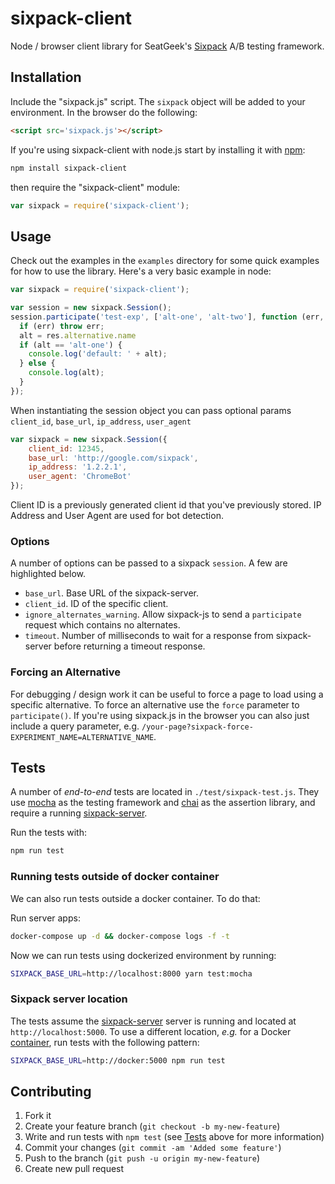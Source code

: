 # sixpack-client

Node / browser client library for SeatGeek's [Sixpack](https://github.com/seatgeek/sixpack) A/B testing framework.

## Installation

Include the "sixpack.js" script. The `sixpack` object will be added to your environment. In the browser do the following:

``` html
<script src='sixpack.js'></script>
```

If you're using sixpack-client with node.js start by installing it with [npm](https://www.npmjs.com):

```sh
npm install sixpack-client
```

then require the "sixpack-client" module:

``` javascript
var sixpack = require('sixpack-client');
```

## Usage

Check out the examples in the `examples` directory for some quick examples for how to use the library. Here's a very basic example in node:

```js
var sixpack = require('sixpack-client');

var session = new sixpack.Session();
session.participate('test-exp', ['alt-one', 'alt-two'], function (err, res) {
  if (err) throw err;
  alt = res.alternative.name
  if (alt == 'alt-one') {
    console.log('default: ' + alt);
  } else {
    console.log(alt);
  }
});
```

When instantiating the session object you can pass optional params `client_id`, `base_url`, `ip_address`, `user_agent`

```js
var sixpack = new sixpack.Session({
    client_id: 12345,
    base_url: 'http://google.com/sixpack',
    ip_address: '1.2.2.1',
    user_agent: 'ChromeBot'
});
```

Client ID is a previously generated client id that you've previously stored. IP Address and User Agent are used for bot detection.

### Options

A number of options can be passed to a sixpack `session`. A few are highlighted below.

- `base_url`. Base URL of the sixpack-server.
- `client_id`. ID of the specific client.
- `ignore_alternates_warning`. Allow sixpack-js to send a `participate` request which contains no alternates.
- `timeout`. Number of milliseconds to wait for a response from sixpack-server before returning a timeout response.

### Forcing an Alternative

For debugging / design work it can be useful to force a page to load
using a specific alternative. To force an alternative use the `force`
parameter to `participate()`. If you're using sixpack.js in the
browser you can also just include a query parameter,
e.g. `/your-page?sixpack-force-EXPERIMENT_NAME=ALTERNATIVE_NAME`.

## Tests

A number of _end-to-end_ tests are located in `./test/sixpack-test.js`. They use [mocha](https://mochajs.org) as the testing framework and [chai](http://chaijs.com) as the assertion library, and require a running [sixpack-server](https://github.com/seatgeek/sixpack#getting-started).

Run the tests with:
```sh
npm run test
```

### Running tests outside of docker container
We can also run tests outside a docker container. To do that:

Run server apps:
```sh
docker-compose up -d && docker-compose logs -f -t
```

Now we can run tests using dockerized environment by running:
```sh
SIXPACK_BASE_URL=http://localhost:8000 yarn test:mocha
```


### Sixpack server location

The tests assume the [sixpack-server](https://github.com/seatgeek/sixpack) server is running and located at `http://localhost:5000`. To use a different location, _e.g._ for a Docker [container](https://github.com/ainoya/docker-sixpack), run tests with the following pattern:
```sh
SIXPACK_BASE_URL=http://docker:5000 npm run test
```

## Contributing

1. Fork it
2. Create your feature branch (`git checkout -b my-new-feature`)
3. Write and run tests with `npm test` (see [Tests](#tests) above for more information)
4. Commit your changes (`git commit -am 'Added some feature'`)
5. Push to the branch (`git push -u origin my-new-feature`)
6. Create new pull request
